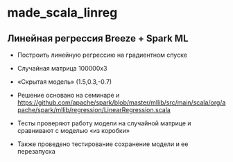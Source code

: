 # made_scala_linreg

## Линейная регрессия Breeze + Spark ML

* Построить линейную регрессию на градиентном спуске

* Случайная матрица 100000x3
* «Скрытая модель» (1.5,0.3,-0.7)
* Решение основано на семинаре и https://github.com/apache/spark/blob/master/mllib/src/main/scala/org/apache/spark/mllib/regression/LinearRegression.scala

* Тесты проверяют работу модели  на случайной матрице и сравнивают с моделью «из коробки»
* Также проведено тестирование сохранение модели и ее перезапуска
